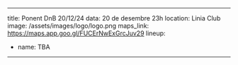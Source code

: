 
---
title: Ponent DnB 20/12/24
data: 20 de desembre 23h
location: Linia Club
image: /assets/images/logo/logo.png
maps_link: https://maps.app.goo.gl/FUCErNwExGrcJuv29
lineup:
  - name: TBA
---
